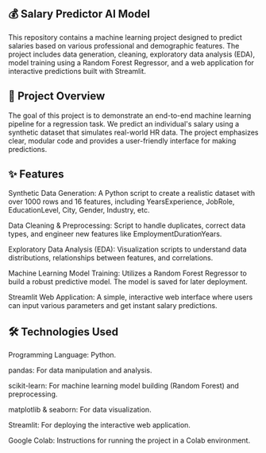 ## 💰 Salary Predictor AI Model
This repository contains a machine learning project designed to predict salaries based on various professional and demographic features. The project includes data generation, cleaning, exploratory data analysis (EDA), model training using a Random Forest Regressor, and a web application for interactive predictions built with Streamlit.

## 🌟 Project Overview
The goal of this project is to demonstrate an end-to-end machine learning pipeline for a regression task. We predict an individual's salary using a synthetic dataset that simulates real-world HR data. The project emphasizes clear, modular code and provides a user-friendly interface for making predictions.

## ✨ Features
Synthetic Data Generation: A Python script to create a realistic dataset with over 1000 rows and 16 features, including YearsExperience, JobRole, EducationLevel, City, Gender, Industry, etc.

Data Cleaning & Preprocessing: Script to handle duplicates, correct data types, and engineer new features like EmploymentDurationYears.

Exploratory Data Analysis (EDA): Visualization scripts to understand data distributions, relationships between features, and correlations.

Machine Learning Model Training: Utilizes a Random Forest Regressor to build a robust predictive model. The model is saved for later deployment.

Streamlit Web Application: A simple, interactive web interface where users can input various parameters and get instant salary predictions.

## 🛠️ Technologies Used
Programming Language: Python.

pandas: For data manipulation and analysis.

scikit-learn: For machine learning model building (Random Forest) and preprocessing.

matplotlib & seaborn: For data visualization.

Streamlit: For deploying the interactive web application.

Google Colab: Instructions for running the project in a Colab environment.
